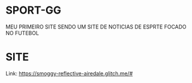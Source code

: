 # SPORT-GG
MEU PRIMEIRO SITE SENDO UM SITE DE NOTICIAS DE ESPRTE FOCADO NO FUTEBOL

# SITE
Link: https://smoggy-reflective-airedale.glitch.me/#

